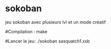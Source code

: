 # sokoban
jeu sokoban avec plusieurs lvl et un mode créatif

#Compilation :
make 

#Lancer le jeu:
./sokoban sasquatch1.xsb
